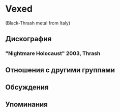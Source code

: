 # Vexed

(Black-Thrash metal from Italy)

## Дискография

### "Nightmare Holocaust" 2003, Thrash




## Отношения с другими группами


## Обсуждения


## Упоминания

